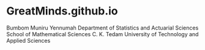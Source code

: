 # GreatMinds.github.io
Bumbom Muniru Yennumah
Department of Statistics and Actuarial Sciences
School of Mathematical Sciences
C. K. Tedam University of Technology and Applied Sciences 
